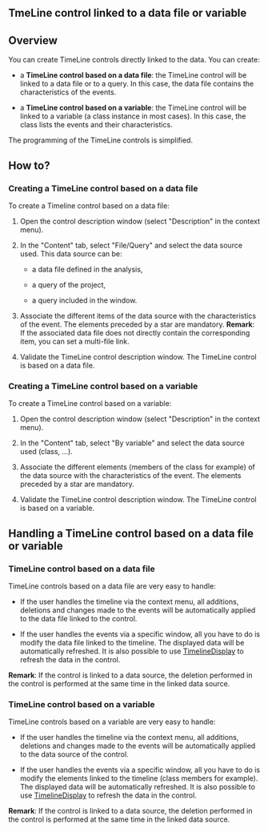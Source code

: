 
## TmeLine control linked to a data file or variable
			

<a name="NOTE1"></a>
<a name="NOTE1_1"></a>


## Overview
<a name="overview_ELTTEXTE000125"></a>
You can create TimeLine controls directly linked to the data. You can create: 

- a **TimeLine control based on a data file**: the TimeLine control will be linked to a data file or to a query. In this case, the data file contains the characteristics of the events. 

- a **TimeLine control based on a variable**: the TimeLine control will be linked to a variable (a class instance in most cases). In this case, the class lists the events and their characteristics. 




The programming of the TimeLine controls is simplified. 





## How to?
<a name="how_ELTTEXTE000149"></a>


### Creating a TimeLine control based on a data file
<a name="creating_timeline_control_based_data_file_ELTPARAGRAPHE000020"></a>

To create a Timeline control based on a data file: 

1. Open the control description window (select "Description" in the context menu). 

2. In the "Content" tab, select "File/Query" and select the data source used. This data source can be: 

	- a data file defined in the analysis, 

	- a query of the project, 

	- a query included in the window. 




3. Associate the different items of the data source with the characteristics of the event. The elements preceded by a star are mandatory. 
	**Remark**: If the associated data file does not directly contain the corresponding item, you can set a multi-file link. 

4. Validate the TimeLine control description window. The TimeLine control is based on a data file. 







### Creating a TimeLine control based on a variable
<a name="creating_timeline_control_based_variable_ELTPARAGRAPHE000037"></a>

To create a TimeLine control based on a variable: 

1. Open the control description window (select "Description" in the context menu). 

2. In the "Content" tab, select "By variable" and select the data source used (class, ...). 

3. Associate the different elements (members of the class for example) of the data source with the characteristics of the event. The elements preceded by a star are mandatory. 

4. Validate the TimeLine control description window. The TimeLine control is based on a variable. 








## Handling a TimeLine control based on a data file or variable
<a name="handling_timeline_control_based_data_file_variable_ELTTEXTE000179"></a>


### TimeLine control based on a data file
<a name="timeline_control_based_data_file_ELTPARAGRAPHE000049"></a>

TimeLine controls based on a data file are very easy to handle: 

- If the user handles the timeline via the context menu, all additions, deletions and changes made to the events will be automatically applied to the data file linked to the control.

- If the user handles the events via a specific window, all you have to do is modify the data file linked to the timeline. The displayed data will be automatically refreshed. It is also possible to use [TimelineDisplay](../WDLang1/1000020683.md) to refresh the data in the control. 




**Remark**: If the control is linked to a data source, the deletion performed in the control is performed at the same time in the linked data source. 


### TimeLine control based on a variable
<a name="timeline_control_based_variable_ELTPARAGRAPHE000065"></a>

TimeLine controls based on a variable are very easy to handle: 

- If the user handles the timeline via the context menu, all additions, deletions and changes made to the events will be automatically applied to the data source of the control.

- If the user handles the events via a specific window, all you have to do is modify the elements linked to the timeline (class members for example). The displayed data will be automatically refreshed. It is also possible to use [TimelineDisplay](../WDLang1/1000020683.md) to refresh the data in the control. 




**Remark**: If the control is linked to a data source, the deletion performed in the control is performed at the same time in the linked data source.  


